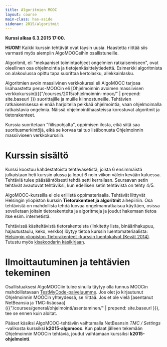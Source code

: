 ```yaml
---
title: Algoritmien MOOC
layout: course
main-class: has-aside
sidenav: 2015/algoritmit
---
```

**Kurssi alkaa 6.3.2015 17:00.**

**HUOM!** Kaikki kurssin tehtävät ovat täysin uusia. Haastetta riittää siis varmasti myös aiempiin AlgoMOOCeihin osallistuneille.

Algoritmit, eli "mekaaniset toimintaohjeet ongelmien ratkaisemiseen", ovat oleellinen osa ohjelmointia ja tietojenkäsittelytiedettä. Esimerkki algoritmista on alakoulussa opittu tapa suorittaa kertolasku, allekkainlasku.

Algoritmien avoin massiivinen verkkokurssi eli AlgoMOOC tarjoaa lisähaastetta perus-MOOCin eli [Ohjelmoinnin avoimen massiivisen verkkokurssin]({{"/courses/2015/ohjelmoinnin-mooc/" | prepend: site.baseurl }}) suorittajille ja muille kiinnostuneille. Tehtävien ratkaisemisessa ei enää harjoitella pelkkää ohjelmointia, vaan ohjelmoimalla ratkaistavia ongelmia. Näissä ohjelmointihaasteissa korostuvat algoritmit ja tietorakenteet.

Kurssia suoritetaan "fiilispohjalta", oppimisen ilosta, eikä siitä saa suoritusmerkintöjä, eikä se korvaa tai tuo lisäbonusta Ohjelmoinnin massiiviseen verkkokurssiin.

# Kurssin sisältö

Kurssi koostuu kahdestatoista tehtäväsetistä, joista 6 ensimmäistä julkaistaan heti kurssin alussa  ja loput 6 noin viikon välein kevään kuluessa. Tehtäviä tulee pääsääntöisesti tehdä setti kerrallaan. Seuraavan setin tehtävät avautuvat tehtäviksi, kun edellisen setin tehtävistä on tehty 4/5.

AlgoMOOC-kurssilla ei ole erillistä oppimateriaalia. Tehtävät liittyvät Helsingin yliopiston kurssin **Tietorakenteet ja algoritmit** aihepiiriin. Osa tehtävistä on mahdollista tehdä luovaa ongelmanratkaisua käyttäen, osissa sovelletaan joitain tietorakenteita ja algoritmeja ja joudut hakemaan tietoa itse esim. internetistä. 

Tehtävissä käsiteltävistä tietorakenteista (linkitetty lista, binäärihakupuu, hajautustaulu, keko, verkko) löytyy tietoa kurssin luentomateriaalista: [Helsingin yliopiston Tietorakenteet -kurssin luentokalvot (Kevät 2014)](http://www.cs.helsinki.fi/u/floreen/tira2014/tira.pdf). Tutustu myös [kisakoodarin käsikirjaan](http://cses.fi/kkkk.pdf).

# Ilmoittautuminen ja tehtävien tekeminen

Osallistuaksesi AlgoMOOCiin tulee sinulla täytyy olla tunnus MOOCin mahdollistavaan [TestMyCode-palveluumme](http://tmc.mooc.fi/mooc). Jos olet jo kirjautunut Ohjelmoinnin MOOCin yhteydessä, se riittää. Jos et ole vielä [asentanut NetBeansia ja TMC-lisäosaa]({{"/courses/general/ohjelmointi/asentaminen/" | prepend: site.baseurl }}), tee se ennen kuin aloitat.

Pääset käsiksi AlgoMOOC-tehtäviin vaihtamalla NetBeansin *TMC / Settings* -valikosta kurssiksi **k2015-algomooc**. Kun palaat jälleen tekemään Ohjelmoinnin MOOCin tehtäviä, joudut vaihtamaan kurssiksi **k2015-ohjelmointi**.